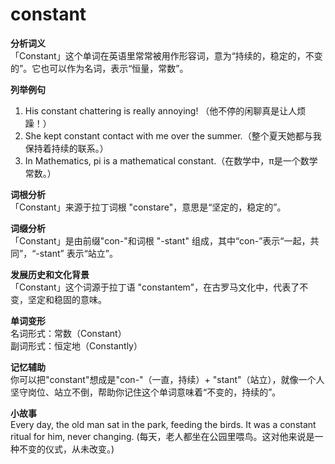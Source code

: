 # constant

**分析词义**  
「Constant」这个单词在英语里常常被用作形容词，意为“持续的，稳定的，不变的”。它也可以作为名词，表示“恒量，常数”。

  

**列举例句**

  

1.  His constant chattering is really annoying! （他不停的闲聊真是让人烦躁！）
2.  She kept constant contact with me over the summer.（整个夏天她都与我保持着持续的联系。）
3.  In Mathematics, pi is a mathematical constant.（在数学中，π是一个数学常数。）

  

**词根分析**  
「Constant」来源于拉丁词根 "constare"，意思是“坚定的，稳定的”。

  

**词缀分析**  
「Constant」是由前缀"con-"和词根 "-stant" 组成，其中“con-”表示“一起，共同”，“-stant” 表示“站立”。

  

**发展历史和文化背景**  
「Constant」这个词源于拉丁语 "constantem"，在古罗马文化中，代表了不变，坚定和稳固的意味。

  

**单词变形**  
名词形式：常数（Constant）  
副词形式：恒定地（Constantly）

  

**记忆辅助**  
你可以把"constant"想成是"con-"（一直，持续）+ "stant"（站立），就像一个人坚守岗位、站立不倒，帮助你记住这个单词意味着“不变的，持续的”。

  

**小故事**  
Every day, the old man sat in the park, feeding the birds. It was a constant ritual for him, never changing. (每天，老人都坐在公园里喂鸟。这对他来说是一种不变的仪式，从未改变。)
